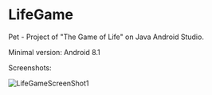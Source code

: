 # LifeGame
Pet - Project of "The Game of Life" on Java Android Studio.

Minimal version: Android 8.1

Screenshots:

![LifeGameScreenShot1](https://user-images.githubusercontent.com/98609700/195707163-9f81053c-3a34-494a-8fef-6a7e0c5e333f.jpg)
